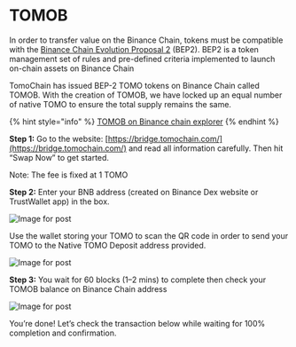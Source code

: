 # TOMOB

In order to transfer value on the Binance Chain, tokens must be compatible with the [Binance Chain Evolution Proposal 2](https://github.com/binance-chain/BEPs/blob/master/BEP2.md) (BEP2). BEP2 is a token management set of rules and pre-defined criteria implemented to launch on-chain assets on Binance Chain

TomoChain has issued BEP-2 TOMO tokens on Binance Chain called TOMOB. With the creation of TOMOB, we have locked up an equal number of native TOMO to ensure the total supply remains the same.

{% hint style="info" %}
[TOMOB on Binance chain explorer](https://explorer.binance.org/asset/TOMOB-4BC)
{% endhint %}

**Step 1:** Go to the website: [https://bridge.tomochain.com/](https://bridge.tomochain.com/) and read all information carefully. Then hit “Swap Now” to get started.

Note: The fee is fixed at 1 TOMO

**Step 2:** Enter your BNB address (created on Binance Dex website or TrustWallet app) in the box.

![Image for post](https://miro.medium.com/max/1244/1\*CJSLY6\_5RNmxYeu0DIhqzw.png)

Use the wallet storing your TOMO to scan the QR code in order to send your TOMO to the Native TOMO Deposit address provided.

![Image for post](https://miro.medium.com/max/1382/0\*ziNoEcyYWblEvfu6)

**Step 3:** You wait for 60 blocks (1–2 mins) to complete then check your TOMOB balance on Binance Chain address

![Image for post](https://miro.medium.com/max/1194/1\*ioIZB6l1hFzBiFCxy05YOg.png)

You’re done! Let’s check the transaction below while waiting for 100% completion and confirmation.
